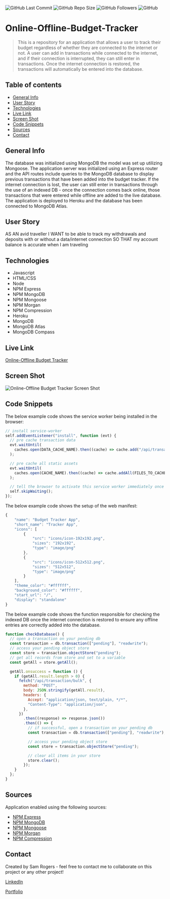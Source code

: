 ![GitHub Last Commit](https://img.shields.io/github/last-commit/samrogers15/Online-Offline-Budget-Tracker?style=plastic)
![GitHub Repo Size](https://img.shields.io/github/repo-size/samrogers15/Online-Offline-Budget-Tracker?style=plastic)
![GitHub Followers](https://img.shields.io/github/followers/samrogers15?style=social)
![GitHub](https://img.shields.io/github/languages/top/samrogers15/Online-Offline-Budget-Tracker?style=plastic)


# Online-Offline-Budget-Tracker
> This is a repository for an application that allows a user to track their budget regardless of whether they are connected to the internet or not. A user can add in transactions while connected to the internet, and if their connection is interrupted, they can still enter in transactions. Once the internet connection is restored, the transactions will automatically be entered into the database.
 
## Table of contents
* [General Info](#general-info)
* [User Story](#user-story)
* [Technologies](#technologies)
* [Live Link](#Live-Link)
* [Screen Shot](#Screen-Shot)
* [Code Snippets](#code-snippets)
* [Sources](#sources)
* [Contact](#contact)

## General Info
The database was initialized using MongoDB the model was set up utilizing Mongoose. The application server was initialized using an Express router and the API routes include queries to the MongoDB database to display previous transactions that have been added into the budget tracker. If the internet connection is lost, the user can still enter in transactions through the use of an indexed DB - once the connection comes back online, those transactions that were entered while offline are added to the live database. The application is deployed to Heroku and the database has been connected to MongoDB Atlas.

## User Story
AS AN avid traveller
I WANT to be able to track my withdrawals and deposits with or without a data/internet connection
SO THAT my account balance is accurate when I am traveling

## Technologies
* Javascript
* HTML/CSS
* Node
* NPM Express
* NPM MongoDB
* NPM Mongoose
* NPM Morgan
* NPM Compression
* Heroku
* MongoDB
* MongoDB Atlas
* MongoDB Compass

## Live Link
[Online-Offline Budget Tracker](UPDATE)

## Screen Shot
![Online-Offline Budget Tracker Screen Shot](UPDATE)

## Code Snippets

The below example code shows the service worker being installed in the browser:
```js
// install service-worker
self.addEventListener("install", function (evt) {
  // pre cache transaction data
  evt.waitUntil(
    caches.open(DATA_CACHE_NAME).then((cache) => cache.add("/api/transaction"))
  );

  // pre cache all static assets
  evt.waitUntil(
    caches.open(CACHE_NAME).then((cache) => cache.addAll(FILES_TO_CACHE))
  );

  // tell the browser to activate this service worker immediately once it has finished installing
  self.skipWaiting();
});
```

The below example code shows the setup of the web manifest:
```js
{
    "name": "Budget Tracker App",
    "short_name": "Tracker App",
    "icons": [
        {
            "src": "icons/icon-192x192.png",
            "sizes": "192x192",
            "type": "image/png"
        },
        {
            "src": "icons/icon-512x512.png",
            "sizes": "512x512",
            "type": "image/png"
        }
    ],
    "theme_color": "#ffffff",
    "background_color": "#ffffff",
    "start_url": "/",
    "display": "standalone"    
}
```

The below example code shows the function responsible for checking the indexed DB once the internet connection is restored to ensure any offline entries are correctly added into the database.
```js
function checkDatabase() {
  // open a transaction on your pending db
  const transaction = db.transaction(["pending"], "readwrite");
  // access your pending object store
  const store = transaction.objectStore("pending");
  // get all records from store and set to a variable
  const getAll = store.getAll();

  getAll.onsuccess = function () {
    if (getAll.result.length > 0) {
      fetch("/api/transaction/bulk", {
        method: "POST",
        body: JSON.stringify(getAll.result),
        headers: {
          Accept: "application/json, text/plain, */*",
          "Content-Type": "application/json",
        },
      })
        .then((response) => response.json())
        .then(() => {
          // if successful, open a transaction on your pending db
          const transaction = db.transaction(["pending"], "readwrite");

          // access your pending object store
          const store = transaction.objectStore("pending");

          // clear all items in your store
          store.clear();
        });
    }
  };
}
```

## Sources
Application enabled using the following sources:

* [NPM Express](https://www.npmjs.com/package/express)
* [NPM MongoDB](https://www.npmjs.com/package/mongodb)
* [NPM Mongoose](https://www.npmjs.com/package/mongoose)
* [NPM Morgan](https://www.npmjs.com/package/morgan)
* [NPM Compression](https://www.npmjs.com/package/compression)

## Contact
Created by Sam Rogers - feel free to contact me to collaborate on this project or any other project!

[LinkedIn](https://www.linkedin.com/in/samuelerogers/)

[Portfolio](https://samrogers15.github.io/Current_Portfolio/index.html)